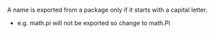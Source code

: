 A name is exported from a package only if it starts with a capital letter. 
- e.g. math.pi will not be exported so change to math.Pi